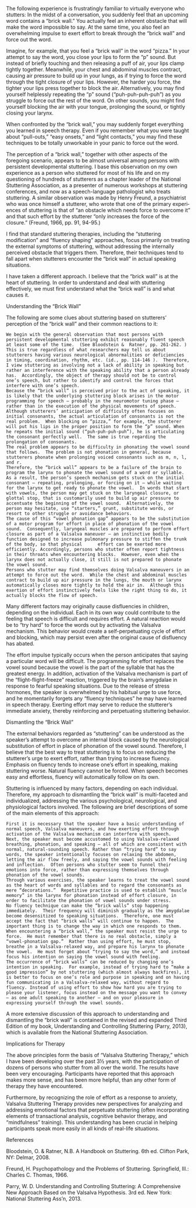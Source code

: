 The following experience is frustratingly familiar to virtually everyone who stutters:  In the midst of a conversation, you suddenly feel that an upcoming word contains a “brick wall.” You actually feel an inherent obstacle that will make the word impossible to say.  At the same time, you also feel an overwhelming impulse to exert effort to break through the “brick wall” and force out the word.

Imagine, for example, that you feel a “brick wall” in the word “pizza.”  In your attempt to say the word, you close your lips to form the “p” sound.  But instead of briefly touching and then releasing a puff of air, your lips clamp tightly together.  Meanwhile, your chest and abdominal muscles contract, causing air pressure to build up in your lungs, as if trying to force the word through the tight closure of your lips.  However, the harder you force, the tighter your lips press together to block the air.  Alternatively, you may find yourself helplessly repeating the “p” sound (“puh-puh-puh-puh”) as you struggle to force out the rest of the word.  On other sounds, you might find yourself blocking the air with your tongue, prolonging the sound, or tightly closing your larynx.

When confronted by the “brick wall,” you may suddenly forget everything you learned in speech therapy.  Even if you remember what you were taught about “pull-outs,” “easy onsets,” and “light contacts,” you may find these techniques to be totally unworkable in your panic to force out the word.

The perception of a “brick wall,” together with other aspects of the foregoing scenario, appears to be almost universal among persons with persistent developmental stuttering.  I base this observation on my own experience as a person who stuttered for most of his life and on my questioning of hundreds of stutterers as a chapter leader of the National Stuttering Association, as a presenter of numerous workshops at stuttering conferences, and now as a speech-language pathologist who treats stuttering.  A similar observation was made by Henry Freund, a psychiatrist who was once himself a stutterer, who wrote that one of the primary experi­ences of stuttering is that of “an obstacle which needs force to overcome it” and that such effort by the stutterer “only increases the force of the closure.”  (Freund, 1966, pp. 91, 94-95.)

I find that standard stuttering therapies, including the “stuttering modification” and “fluency shaping” approaches, focus primarily on treating the external symptoms of stuttering, without addressing the internally perceived obstacle that triggers them.  Therefore, their techniques tend to fall apart when stutterers encounter the “brick wall” in actual speaking situations.

I have taken a different approach.  I believe that the “brick wall” is at the heart of stuttering.  In order to understand and deal with stuttering effectively, we must first understand what the “brick wall” is and what causes it.

Understanding the “Brick Wall”

The following are some clues about stuttering based on stutterers’ perception of the “brick wall” and their common reactions to it:

    We begin with the general observation that most persons with persistent developmental stuttering exhibit reasonably fluent speech at least some of the time.  (See Bloodstein &  Ratner, pp. 261-262. )  This is true regardless of what researchers may tell us about stutterers having various neurological abnormalities or deficiencies in timing, coordination, rhythm, etc. (id., pp. 114-146 ).  Therefore, I view stuttering as involving not a lack of ability in speaking but rather an interference with the speaking ability that a person already has.  Accordingly, the object of therapy should not be to control one’s speech, but rather to identify and control the forces that interfere with one’s speech.
    Because the “brick wall” is perceived prior to the act of speaking, it is likely that the underlying stuttering block arises in the motor programming for speech – probably in the neuromotor tuning phase – rather than in the execution of the physical movements of speech.
    Although stutterers’ anticipation of difficulty often focuses on initial consonants, the actual articulation of consonants is not the real problem.  When blocking on “pizza,” for example, the stutterer will put his lips in the proper position to form the “p” sound. When he repeats the initial sound (“puh-puh-puh-puh”), he is articulating the consonant perfectly well.  The same is true regarding the prolongation of consonants.
    The real problem appears to be difficulty in phonating the vowel sound that follows.  The problem is not phonation in general, because stutterers phonate when prolonging voiced consonants such as m, n, l, and r.
    Therefore, the “brick wall” appears to be a failure of the brain to program the larynx to phonate the vowel sound of a word or syllable.  As a result, the person’s speech mechanism gets stuck on the initial consonant – repeating, prolonging, or forcing on it – while waiting for the larynx to get ready to phonate the vowel.  In words that start with vowels, the person may get stuck on the laryngeal closure, or glottal stop, that is customarily used to build up air pressure to accentuate the beginning of the vowel sound.  Alternatively, the person may hesitate, use “starters,” grunt, substitute words, or resort to other struggle or avoidance behaviors.
    The cause of this “vowel phonation gap” appears to be the substitution of a motor program for effort in place of phonation of the vowel sound.  Consequently, laryngeal muscles are prepared to perform effort closure as part of a Valsalva maneuver – an instinctive bodily function designed to increase pulmonary pressure to stiffen the trunk of the body, so that physical      effort can be exerted more efficiently. Accordingly, persons who stutter often report tightness in their throats when encountering blocks.  However, even when the larynx does not actually close, it still is not prepared to phonate the vowel sound.
    Persons who stutter may find themselves doing Valsalva maneuvers in an attempt to force out the word.  While the chest and abdominal muscles contract to build up air pressure in the lungs, the mouth or larynx automatically closes more tightly to hold the air in.  Although this exertion of effort instinctively feels like the right thing to do, it actually blocks the flow of speech.

Many different factors may originally cause disfluencies in children, depending on the individual.  Each in its own way could contribute to the feeling that speech is difficult and requires effort.  A natural reaction would be to “try hard” to force the words out by activating the Valsalva mechanism.  This behavior would create a self-perpetuating cycle of effort and blocking, which may persist even after the original cause of disfluency has abated.

The effort impulse typically occurs when the person anticipates that saying a particular word will be difficult.  The programming for effort replaces the vowel sound because the vowel is the part of the syllable that has the greatest energy.  In addition, activation of the Valsalva mechanism is part of the “flight-flight-freeze” reaction, triggered by the brain’s amygdalae in response to fearful speaking situations.  Due to the release of stress hormones, the speaker is overwhelmed by his habitual urge to use force, and he momentarily forgets any “fluency techniques” he may have learned in speech therapy.  Exerting effort may serve to reduce the stutterer’s immediate anxiety, thereby reinforcing and perpetuating stuttering behavior.

Dismantling the “Brick Wall”

The external behaviors regarded as “stuttering” can be understood as the speaker’s attempt to overcome an internal block caused by the neurological substitution of effort in place of phonation of the vowel sound.  Therefore, I believe that the best way to treat stuttering is to focus on reducing the stutterer’s urge to exert effort, rather than trying to increase fluency.  Emphasis on fluency tends to increase one’s effort in speaking, making stuttering worse.  Natural fluency cannot be forced.  When speech becomes easy and effortless, fluency will automatically follow on its own.

Stuttering is influenced by many factors, depending on each individual.  Therefore, my approach to dismantling the “brick wall” is multi-faceted and individualized, addressing the various psychological, neurological, and physiological factors involved.  The following are brief descriptions of some of the main elements of this approach:

    First it is necessary that the speaker have a basic understanding of normal speech, Valsalva maneuvers, and how exerting effort through activation of the Valsalva mechanism can interfere with speech.
    Next, the speaker must become accustomed to using Valsalva-relaxed breathing, phonation, and speaking – all of which are consistent with normal, natural-sounding speech. Rather than “trying hard” to say words, the speaker intentionally focuses on relaxing the abdomen, letting the air flow freely, and saying the vowel sounds with feeling and inflection.  Often persons who stutter seem to funnel their emotions into force, rather than expressing themselves through phonation of the vowel sounds.
    Through various exercises, the speaker learns to treat the vowel sound as the heart of words and syllables and to regard the consonants as mere “decorations.”  Repetitive practice is used to establish “muscle memory” in the larynx for phonation instead of effort closure, in order to facilitate the phonation of vowel sounds under stress.
    No fluency technique can make the “brick walls” stop happening immediately.  Their frequency will diminish gradually as the amygdalae become desensitized to speaking situations.  Therefore, one must accept the fact that “brick walls” will continue to happen.  The important thing is to change the way in which one responds to them.
    When encountering a “brick wall,” the speaker must resist the urge to force.  He must remember that there is no real obstacle, simply a “vowel-phonation gap.”  Rather than using effort, he must stop, breathe in a Valsalva-relaxed way, and prepare his larynx to phonate the vowel.  He must forget about “trying to say the word,” and instead focus his intention on saying the vowel sound with feeling.
    The occurrence of “brick walls” can be reduced by changing one’s intention in speaking.  For example, instead of trying hard to “make a good impression” by not stuttering (which almost always backfires), it is better to focus on one’s role and purpose in speaking and on having fun communicating in a Valsalva-relaxed way, without regard to fluency. Instead of using effort to show how hard you are trying to please your listener, focus instead on the message you want to convey – as one adult speaking to another – and on your pleasure in expressing yourself through the vowel sounds.

A more extensive discussion of this approach to understanding and dismantling the “brick wall” is contained in the revised and expanded Third Edition of my book, Understanding and Controlling Stuttering (Parry, 2013), which is available from the National Stuttering Association.

Implications for Therapy

The above principles form the basis of “Valsalva Stuttering Therapy,” which I have been developing over the past 3½ years, with the participation of dozens of persons who stutter from all over the world.  The results have been very encouraging.  Participants have reported that this approach makes more sense, and has been more helpful, than any other form of therapy they have encountered.

Furthermore, by recognizing the role of effort as a response to anxiety, Valsalva Stuttering Therapy provides new perspectives for analyzing and addressing emotional factors that perpetuate stuttering (often incorporating elements of transactional analysis, cognitive behavior therapy, and “mindfulness” training).  This understanding has been crucial in helping participants speak more easily in all kinds of real-life situations.

References

Bloodstein, O. & Ratner, N.B.  A Handbook on Stuttering.  6th ed.  Clifton Park, NY: Delmar, 2008.

Freund, H.  Psychopathology and the Prob­lems of Stut­ter­ing.  Springfield, Ill.: Charles C. Thomas, 1966.

Parry, W. D.  Understanding and Controlling Stuttering: A Comprehensive New Approach Based on the Valsalva Hypothesis.  3rd ed.  New York: National Stuttering Ass’n, 2013.